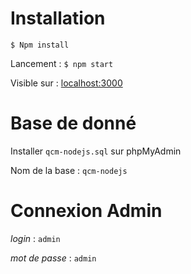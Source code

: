 Installation
==

`$ Npm install`

Lancement : `$ npm start`

Visible sur : [localhost:3000](localhost:3000) 


Base de donné
===

Installer `qcm-nodejs.sql` sur phpMyAdmin

Nom de la base : `qcm-nodejs`

Connexion Admin 
==
*login* : `admin`

*mot de passe* : `admin`

